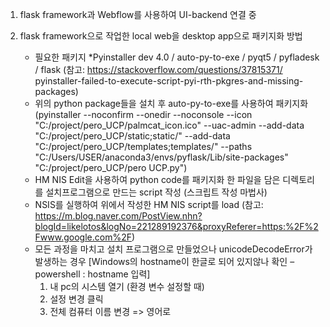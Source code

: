 1. flask framework과 Webflow를 사용하여 UI-backend 연결 중

2. flask framework으로 작업한 local web을 desktop app으로 패키지화 방법
    - 필요한 패키지
        *Pyinstaller dev 4.0 / auto-py-to-exe / pyqt5 / pyfladesk / flask
        (참고: https://stackoverflow.com/questions/37815371/
            pyinstaller-failed-to-execute-script-pyi-rth-pkgres-and-missing-packages)
    - 위의 python package들을 설치 후 auto-py-to-exe를 사용하여 패키지화
        (pyinstaller --noconfirm --onedir --noconsole --icon "C:/project/pero_UCP/palmcat_icon.ico" --uac-admin 
         --add-data "C:/project/pero_UCP/static;static/" --add-data "C:/project/pero_UCP/templates;templates/" 
         --paths "C:/Users/USER/anaconda3/envs/pyflask/Lib/site-packages"  "C:/project/pero_UCP/pero UCP.py")
    - HM NIS Edit을 사용하여 python code를 패키지화 한 파일을 담은 디렉토리를 설치프로그램으로 만드는 script 작성
        (스크립트 작성 마법사)
    - NSIS를 실행하여 위에서 작성한 HM NIS script를 load
        (참고: https://m.blog.naver.com/PostView.nhn?blogId=likelotos&logNo=221289192376&proxyReferer=https:%2F%2Fwww.google.com%2F)
    - 모든 과정을 마치고 설치 프로그램으로 만들었으나 unicodeDecodeError가 발생하는 경우
      [Windows의 hostname이 한글로 되어 있지않나 확인 – powershell : hostname 입력]
        1. 내 pc의 시스템 열기 (환경 변수 설정할 때)
        2. 설정 변경 클릭
        3. 전체 컴퓨터 이름 변경 => 영어로
